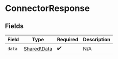 # ConnectorResponse


## Fields

| Field                                      | Type                                       | Required                                   | Description                                |
| ------------------------------------------ | ------------------------------------------ | ------------------------------------------ | ------------------------------------------ |
| `data`                                     | [Shared\Data](../../Models/Shared/Data.md) | :heavy_check_mark:                         | N/A                                        |